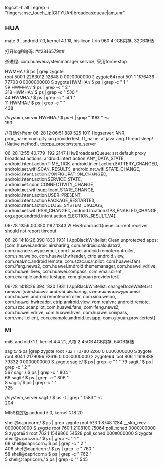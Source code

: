logcat -b all | egrep -i "fingersense_touch_up|GITYUAN|broadcastqueue|am_anr"

## HUA
mate 9 , android 7.0, kernel 4.1.18, hisilicon kirin 960
4.0GB内存, 32GB存储

打开log的暗码: *#*#2846579#*#*


杀进程: com.huawei.systemmanager:service, 采用force-stop

HWMHA:/ $ ps | grep zygote                                                     
root      500   1     2263012 92848          0 0000000000 S zygote64
root      501   1     1676436 77708          0 0000000000 S zygote
HWMHA:/ $ ps | grep -c " 1 "                                                   
59
HWMHA:/ $ ps | grep -c " 2 "                                                   
318
HWMHA:/ $ ps | grep -c " 500 "                                                 
44
HWMHA:/ $ ps | grep -c " 501 "                                                 
11
HWMHA:/ $ ps | grep -c "  "                                                    
438

//system_server
HWMHA:/ $ ps -t | grep " 1192 " -c                                             
193

//自动分析anr
06-28 12:06:51.889   525  1011 I logserver: ANR, proc_name:com.gityuan.providertest, f1_name: at java.lang.Thread.sleep!(Native method), topcpu_proc:system_server

06-28 13:55:40.779  1192  2147 I HwBroadcastQueue: set default proxy broadcast actions:
android.intent.action.ANY_DATA_STATE,
android.intent.action.TIME_TICK,
android.intent.action.BATTERY_CHANGED,
android.net.wifi.SCAN_RESULTS,
android.net.wifi.STATE_CHANGE,
android.intent.action.CONFIGURATION_CHANGED,
android.intent.action.SERVICE_STATE,
android.net.conn.CONNECTIVITY_CHANGE,
android.net.wifi.supplicant.STATE_CHANGE,
android.intent.action.USER_PRESENT,
android.intent.action.PACKAGE_RESTARTED,
android.intent.action.CLOSE_SYSTEM_DIALOGS,
android.net.wifi.RSSI_CHANGED,
android.location.GPS_ENABLED_CHANGE,
org.agoo.android.intent.action.ELECTION_RESULT_V4]]

06-28 13:56:00.350  1192  1343 W HwBroadcastQueue: current receiver should not report timeout.



06-28 14:18:26.390  1830  1931 I AppBlackWhitelist: Clean unprotected apps: [com.huawei.android.airsharing, com.android.calculator2, com.nuance.swype.emui, com.huawei.android.remotecontroller, com.sina.weibo, com.huawei.hwireader, ctrip.android.view, com.realvnc.android.remote, com.szzc.ucar.pilot, com.huawei.fans, com.ifeng.news2, com.huawei.android.thememanager, com.huawei.vdrive, com.huawei.lives, com.huawei.compass, com.vmall.client, com.example.android.testapp, com.gityuan.providertest]

06-28 14:18:26.394  1830  1931 I AppBlackWhitelist: changeDozeWhiteList remove: [com.huawei.android.airsharing, com.nuance.swype.emui, com.huawei.android.remotecontroller, com.sina.weibo, com.huawei.hwireader, ctrip.android.view, com.realvnc.android.remote, com.szzc.ucar.pilot, com.huawei.fans, com.ifeng.news2, com.huawei.vdrive, com.huawei.lives, com.huawei.compass, com.vmall.client, com.example.android.testapp, com.gityuan.providertest]

### MI

mi6, android7.1.1, kernel 4.4.21, 八核 2.45GB
4GB内存, 64GB存储



sagit:/ $ ps |grep zygote
root      732   1     10780  2260           0 0000000000 S zygote
root      804   1     2179096 92616          0 0000000000 S zygote64
root      806   1     1618888 79332          0 0000000000 S zygote
sagit:/ $ ps | grep -c " 1 "
79
sagit:/ $ ps | grep -c " 2 "                                                   
567
sagit:/ $ ps | grep -c " 804 "                                                 
66
sagit:/ $ ps | grep -c " 806 "                                                 
8
sagit:/ $ ps | grep -c " "                                                     
725

//system_server
sagit:/ $ ps -t | grep " 1583 " -c                                             
204


MI5S稳定版  android 6.0, kernel 3.18.20

shell@capricorn:/ $ ps | grep zygote
root      523   1     8748   1284  __skb_recv 0000000000 S zygote
root      760   1     2108100 75064 poll_sched 0000000000 S zygote64
root      762   1     1549860 54528 poll_sched 0000000000 S zygote
shell@capricorn:/ $ ps | grep -c " 1 "                                         
68
shell@capricorn:/ $ ps | grep -c " 2 "                                         
406
shell@capricorn:/ $ ps | grep -c " 760 "                                       
58
shell@capricorn:/ $ ps | grep -c " 762 "                                       
5
shell@capricorn:/ $ ps | grep -c ""
545

